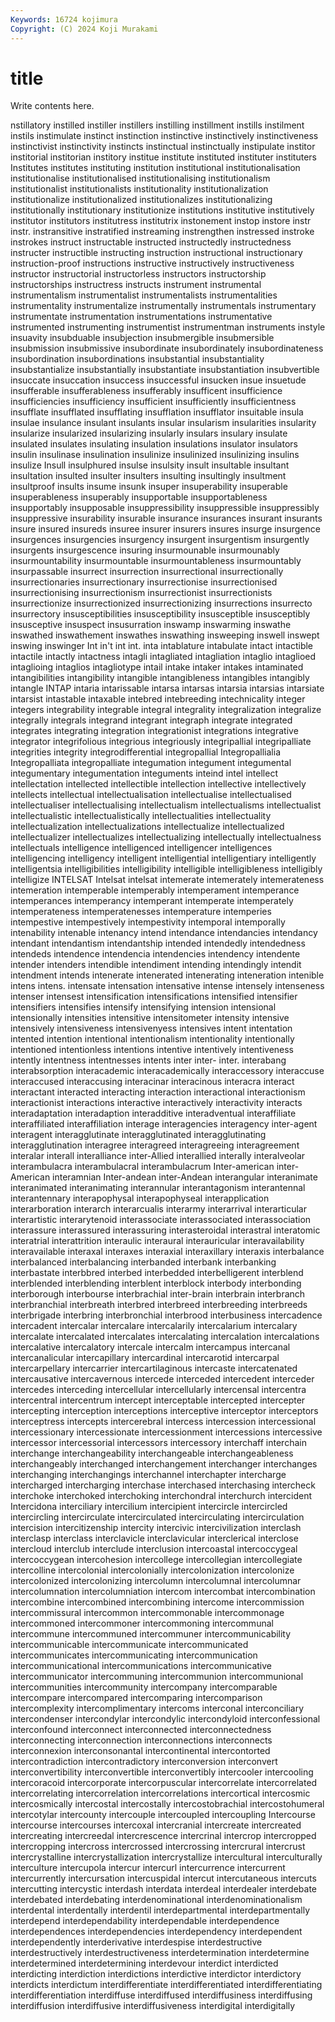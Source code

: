 ```yaml
---
Keywords: 16724 kojimura
Copyright: (C) 2024 Koji Murakami
---
```


# title

Write contents here.



nstillatory instilled instiller instillers
instilling instillment instills instilment instils instimulate instinct instinction instinctive instinctively
instinctiveness instinctivist instinctivity instincts instinctual instinctually instipulate institor institorial institorian
institory institue institute instituted instituter instituters Institutes institutes instituting institution
institutional institutionalisation institutionalise institutionalised institutionalising institutionalism institutionalist institutionalists institutionality institutionalization
institutionalize institutionalized institutionalizes institutionalizing institutionally institutionary institutionize institutions institutive institutively
institutor institutors institutress institutrix instonement instop instore instr instr. instransitive
instratified instreaming instrengthen instressed instroke instrokes instruct instructable instructed instructedly
instructedness instructer instructible instructing instruction instructional instructionary instruction-proof instructions instructive
instructively instructiveness instructor instructorial instructorless instructors instructorship instructorships instructress instructs
instrument instrumental instrumentalism instrumentalist instrumentalists instrumentalities instrumentality instrumentalize instrumentally instrumentals
instrumentary instrumentate instrumentation instrumentations instrumentative instrumented instrumenting instrumentist instrumentman instruments
instyle insuavity insubduable insubjection insubmergible insubmersible insubmission insubmissive insubordinate insubordinately
insubordinateness insubordination insubordinations insubstantial insubstantiality insubstantialize insubstantially insubstantiate insubstantiation insubvertible
insuccate insuccation insuccess insuccessful insucken insue insuetude insufferable insufferableness insufferably
insufficent insufficience insufficiencies insufficiency insufficient insufficiently insufficientness insufflate insufflated insufflating
insufflation insufflator insuitable insula insulae insulance insulant insulants insular insularism
insularities insularity insularize insularized insularizing insularly insulars insulary insulate insulated
insulates insulating insulation insulations insulator insulators insulin insulinase insulination insulinize
insulinized insulinizing insulins insulize Insull insulphured insulse insulsity insult insultable
insultant insultation insulted insulter insulters insulting insultingly insultment insultproof insults
insume insunk insuper insuperability insuperable insuperableness insuperably insupportable insupportableness insupportably
insupposable insuppressibility insuppressible insuppressibly insuppressive insurability insurable insurance insurances insurant
insurants insure insured insureds insuree insurer insurers insures insurge insurgence
insurgences insurgencies insurgency insurgent insurgentism insurgently insurgents insurgescence insuring insurmounable
insurmounably insurmountability insurmountable insurmountableness insurmountably insurpassable insurrect insurrection insurrectional insurrectionally
insurrectionaries insurrectionary insurrectionise insurrectionised insurrectionising insurrectionism insurrectionist insurrectionists insurrectionize insurrectionized
insurrectionizing insurrections insurrecto insurrectory insusceptibilities insusceptibility insusceptible insusceptibly insusceptive insuspect
insusurration inswamp inswarming inswathe inswathed inswathement inswathes inswathing insweeping inswell
inswept inswing inswinger Int in't int int. inta intablature intabulate
intact intactible intactile intactly intactness intagli intagliated intagliation intaglio intaglioed
intaglioing intaglios intagliotype intail intake intaker intakes intaminated intangibilities intangibility
intangible intangibleness intangibles intangibly intangle INTAP intaria intarissable intarsa intarsas
intarsia intarsias intarsiate intarsist intastable intaxable intebred intebreeding intechnicality integer
integers integrability integrable integral integrality integralization integralize integrally integrals integrand
integrant integraph integrate integrated integrates integrating integration integrationist integrations integrative
integrator integrifolious integrious integriously integripallial integripalliate integrities integrity integrodifferential integropallial
Integropallialia Integropalliata integropalliate integumation integument integumental integumentary integumentation integuments inteind
intel intellect intellectation intellected intellectible intellection intellective intellectively intellects intellectual
intellectualisation intellectualise intellectualised intellectualiser intellectualising intellectualism intellectualisms intellectualist intellectualistic intellectualistically
intellectualities intellectuality intellectualization intellectualizations intellectualize intellectualized intellectualizer intellectualizes intellectualizing intellectually
intellectualness intellectuals intelligence intelligenced intelligencer intelligences intelligencing intelligency intelligent intelligential
intelligentiary intelligently intelligentsia intelligibilities intelligibility intelligible intelligibleness intelligibly intelligize INTELSAT
Intelsat intelsat intemerate intemerately intemerateness intemeration intemperable intemperably intemperament intemperance
intemperances intemperancy intemperant intemperate intemperately intemperateness intemperatenesses intemperature intemperies intempestive
intempestively intempestivity intemporal intemporally intenability intenable intenancy intend intendance intendancies
intendancy intendant intendantism intendantship intended intendedly intendedness intendeds intendence intendencia
intendencies intendency intendente intender intenders intendible intendiment intending intendingly intendit
intendment intends intenerate intenerated intenerating inteneration intenible intens intens. intensate
intensation intensative intense intensely intenseness intenser intensest intensification intensifications intensified
intensifier intensifiers intensifies intensify intensifying intension intensional intensionally intensities intensitive
intensitometer intensity intensive intensively intensiveness intensivenyess intensives intent intentation intented
intention intentional intentionalism intentionality intentionally intentioned intentionless intentions intentive intentively
intentiveness intently intentness intentnesses intents inter inter- inter. interabang interabsorption
interacademic interacademically interaccessory interaccuse interaccused interaccusing interacinar interacinous interacra interact
interactant interacted interacting interaction interactional interactionism interactionist interactions interactive interactively
interactivity interacts interadaptation interadaption interadditive interadventual interaffiliate interaffiliated interaffiliation interage
interagencies interagency inter-agent interagent interagglutinate interagglutinated interagglutinating interagglutination interagree interagreed
interagreeing interagreement interalar interall interalliance inter-Allied interallied interally interalveolar interambulacra
interambulacral interambulacrum Inter-american inter-American interamnian Inter-andean inter-Andean interangular interanimate interanimated
interanimating interannular interantagonism interantennal interantennary interapophysal interapophyseal interapplication interarboration interarch
interarcualis interarmy interarrival interarticular interartistic interarytenoid interassociate interassociated interassociation interassure
interassured interassuring interasteroidal interastral interatomic interatrial interattrition interaulic interaural interauricular
interavailability interavailable interaxal interaxes interaxial interaxillary interaxis interbalance interbalanced interbalancing
interbanded interbank interbanking interbastate interbbred interbed interbedded interbelligerent interblend interblended
interblending interblent interblock interbody interbonding interborough interbourse interbrachial inter-brain interbrain
interbranch interbranchial interbreath interbred interbreed interbreeding interbreeds interbrigade interbring interbronchial
interbrood interbusiness intercadence intercadent intercalar intercalare intercalarily intercalarium intercalary intercalate
intercalated intercalates intercalating intercalation intercalations intercalative intercalatory intercale intercalm intercampus
intercanal intercanalicular intercapillary intercardinal intercarotid intercarpal intercarpellary intercarrier intercartilaginous intercaste
intercatenated intercausative intercavernous intercede interceded intercedent interceder intercedes interceding intercellular
intercellularly intercensal intercentra intercentral intercentrum intercept interceptable intercepted intercepter intercepting
interception interceptions interceptive interceptor interceptors interceptress intercepts intercerebral intercess intercession
intercessional intercessionary intercessionate intercessionment intercessions intercessive intercessor intercessorial intercessors intercessory
interchaff interchain interchange interchangeability interchangeable interchangeableness interchangeably interchanged interchangement interchanger
interchanges interchanging interchangings interchannel interchapter intercharge intercharged intercharging interchase interchased
interchasing intercheck interchoke interchoked interchoking interchondral interchurch intercident Intercidona interciliary
intercilium intercipient intercircle intercircled intercircling intercirculate intercirculated intercirculating intercirculation intercision
intercitizenship intercity intercivic intercivilization interclash interclasp interclass interclavicle interclavicular interclerical
interclose intercloud interclub interclude interclusion intercoastal intercoccygeal intercoccygean intercohesion intercollege
intercollegian intercollegiate intercolline intercolonial intercolonially intercolonization intercolonize intercolonized intercolonizing intercolumn
intercolumnal intercolumnar intercolumnation intercolumniation intercom intercombat intercombination intercombine intercombined intercombining
intercome intercommission intercommissural intercommon intercommonable intercommonage intercommoned intercommoner intercommoning intercommunal
intercommune intercommuned intercommuner intercommunicability intercommunicable intercommunicate intercommunicated intercommunicates intercommunicating intercommunication
intercommunicational intercommunications intercommunicative intercommunicator intercommuning intercommunion intercommunional intercommunities intercommunity intercompany
intercomparable intercompare intercompared intercomparing intercomparison intercomplexity intercomplimentary intercoms interconal interconciliary
intercondenser intercondylar intercondylic intercondyloid interconfessional interconfound interconnect interconnected interconnectedness interconnecting
interconnection interconnections interconnects interconnexion interconsonantal intercontinental intercontorted intercontradiction intercontradictory interconversion
interconvert interconvertibility interconvertible interconvertibly intercooler intercooling intercoracoid intercorporate intercorpuscular intercorrelate
intercorrelated intercorrelating intercorrelation intercorrelations intercortical intercosmic intercosmically intercostal intercostally intercostobrachial
intercostohumeral intercotylar intercounty intercouple intercoupled intercoupling Intercourse intercourse intercourses intercoxal
intercranial intercreate intercreated intercreating intercreedal intercrescence intercrinal intercrop intercropped intercropping
intercross intercrossed intercrossing intercrural intercrust intercrystalline intercrystallization intercrystallize intercultural interculturally
interculture intercupola intercur intercurl intercurrence intercurrent intercurrently intercursation intercuspidal intercut
intercutaneous intercuts intercutting intercystic interdash interdata interdeal interdealer interdebate interdebated
interdebating interdenominational interdenominationalism interdental interdentally interdentil interdepartmental interdepartmentally interdepend interdependability
interdependable interdependence interdependences interdependencies interdependency interdependent interdependently interderivative interdespise interdestructive
interdestructively interdestructiveness interdetermination interdetermine interdetermined interdetermining interdevour interdict interdicted interdicting
interdiction interdictions interdictive interdictor interdictory interdicts interdictum interdifferentiate interdifferentiated interdifferentiating
interdifferentiation interdiffuse interdiffused interdiffusiness interdiffusing interdiffusion interdiffusive interdiffusiveness interdigital interdigitally
